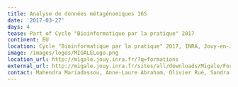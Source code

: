 ```yaml
---
title: Analyse de données métagénomiques 16S
date: '2017-03-27'
days: 4
tease: Part of Cycle "Bioinformatique par la pratique" 2017
continent: EU
location: Cycle "Bioinformatique par la pratique" 2017, INRA, Jouy-en-Josas, France
image: /images/logos/MIGALELogo.png
location_url: http://migale.jouy.inra.fr/?q=formations
external_url: http://migale.jouy.inra.fr/sites/all/downloads/Migale/Formations/2017/module20.pdf
contact: Mahendra Mariadassou, Anne-Laure Abraham, Olivier Rué, Sandra Dérozier
---
```

